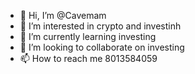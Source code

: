 - 👋 Hi, I’m @Cavemam
- 👀 I’m interested in crypto and investinh
- 🌱 I’m currently learning investing
- 💞️ I’m looking to collaborate on investing
- 📫 How to reach me 8013584059

<!---
Cavemam/Cavemam is a ✨ special ✨ repository because its `README.md` (this file) appears on your GitHub profile.
You can click the Preview link to take a look at your changes.
--->
